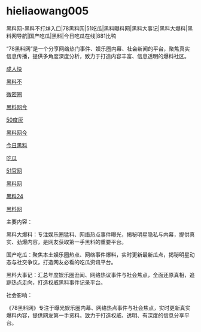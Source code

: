 # hieliaowang005
黑料网-黑料不打烊入口|78黑料网|51吃瓜|黑料曝料网|黑料大事记|黑料大爆料|黑料网导航|国产吃瓜|黑料|今日吃瓜在线|881比鸭

“78黑料网”是一个分享网络热门事件、娱乐圈内幕、社会新闻的平台，聚焦真实信息传播，提供多角度深度分析，致力于打造内容丰富、信息透明的爆料社区。

<a href="https://91zhongkouzui.pages.dev/"> 成人快</a>

<a href="https://heiliaowangdu.pages.dev/">黑料不</a>

<a href="https://weimiquanzui01.pages.dev/">微密圈</a>

<a href="https://heiliaowangjinri2.pages.dev/">黑料网今</a>

<a href="https://50duhuizui.pages.dev/">50度灰</a>

<a href="https://heiliaowangjin01.pages.dev/">黑料网今</a>

<a href="https://heiliaoshedujia-1.pages.dev/">今日黑料</a>

<a href="https://heiliaobuda01.pages.dev/">吃瓜</a>

<a href="https://heiliaozhengneng.pages.dev/">51官网</a>

<a href="https://wanlichang.pages.dev/">黑料网</a>

<a href="https://meirichi.pages.dev/">黑料24</a>

<a href="https://heiliaochuansongmen-01.pages.dev/">黑料网</a>

主要内容：

黑料大爆料：专注娱乐圈猛料、网络热点事件曝光，揭秘明星隐私与内幕，提供真实、劲爆内容，是网友获取第一手黑料的重要平台。

国产吃瓜：聚焦本土娱乐圈热点、网络事件爆料，实时更新最新瓜点，揭秘明星动态与社交争议，打造网友必看的吃瓜资讯平台。

黑料大事记：汇总年度娱乐圈丑闻、网络热议事件与社会焦点，全面还原真相，追踪热点走向，打造权威黑料事件记录平台。

社会影响：

《78黑料网》专注于曝光娱乐圈内幕、网络热点事件与社会焦点，实时更新真实爆料内容，提供网友第一手资料。致力于打造权威、透明、有深度的信息分享平台。
